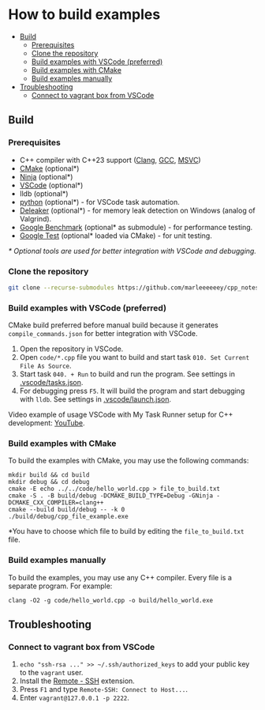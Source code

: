 # How to build examples

- [Build](#build)
  - [Prerequisites](#prerequisites)
  - [Clone the repository](#clone-the-repository)
  - [Build examples with VSCode (preferred)](#build-examples-with-vscode-preferred)
  - [Build examples with CMake](#build-examples-with-cmake)
  - [Build examples manually](#build-examples-manually)
- [Troubleshooting](#troubleshooting)
  - [Connect to vagrant box from VSCode](#connect-to-vagrant-box-from-vscode)

## Build

### Prerequisites

- C++ compiler with C++23 support ([Clang](https://clang.llvm.org), [GCC](https://gcc.gnu.org), [MSVC](https://visualstudio.microsoft.com/vs/features/cplusplus/))
- [CMake](https://cmake.org) (optional*)
- [Ninja](https://ninja-build.org) (optional*)
- [VSCode](https://code.visualstudio.com) (optional*)
- lldb (optional*)
- [python](https://www.python.org) (optional*) - for VSCode task automation.
- [Deleaker](https://www.deleaker.com) (optional*) - for memory leak detection on Windows (analog of Valgrind).
- [Google Benchmark](https://github.com/google/benchmark) (optional* as submodule) - for performance testing.
- [Google Test](https://google.github.io/googletest/) (optional* loaded via CMake) - for unit testing.

_* Optional tools are used for better integration with VSCode and debugging._

### Clone the repository

```bash
git clone --recurse-submodules https://github.com/marleeeeeey/cpp_notes.git
```

### Build examples with VSCode (preferred)

CMake build preferred before manual build because it generates `compile_commands.json` for better integration with VSCode.

1. Open the repository in VSCode.
2. Open `code/*.cpp` file you want to build and start task `010. Set Current File As Source`.
3. Start task `040. + Run` to build and run the program. See settings in [.vscode/tasks.json](.vscode/tasks.json).
4. For debugging press `F5`. It will build the program and start debugging with `lldb`. See settings in [.vscode/launch.json](.vscode/launch.json).

Video example of usage VSCode with My Task Runner setup for C++ development: [YouTube](https://www.youtube.com/watch?v=-Tg7pT-8Rhc).

### Build examples with CMake

To build the examples with CMake, you may use the following commands:

```
mkdir build && cd build
mkdir debug && cd debug
cmake -E echo ../../code/hello_world.cpp > file_to_build.txt
cmake -S . -B build/debug -DCMAKE_BUILD_TYPE=Debug -GNinja -DCMAKE_CXX_COMPILER=clang++
cmake --build build/debug -- -k 0
./build/debug/cpp_file_example.exe
```

*You have to choose which file to build by editing the `file_to_build.txt` file.

### Build examples manually

To build the examples, you may use any C++ compiler. Every file is a separate program. For example:

```
clang -O2 -g code/hello_world.cpp -o build/hello_world.exe
```

## Troubleshooting

### Connect to vagrant box from VSCode

1. `echo "ssh-rsa ..." >> ~/.ssh/authorized_keys` to add your public key to the `vagrant` user.
1. Install the [Remote - SSH](https://marketplace.visualstudio.com/items?itemName=ms-vscode-remote.remote-ssh) extension.
2. Press `F1` and type `Remote-SSH: Connect to Host...`.
3. Enter `vagrant@127.0.0.1 -p 2222`.

